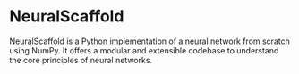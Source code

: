 # NeuralScaffold
NeuralScaffold is a Python implementation of a neural network from scratch using NumPy. It offers a modular and extensible codebase to understand the core principles of neural networks.
